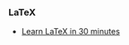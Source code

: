 ### LaTeX

* [Learn LaTeX in 30 minutes](https://www.overleaf.com/learn/latex/Learn_LaTeX_in_30_minutes)
